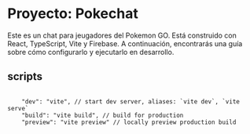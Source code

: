 # Proyecto: Pokechat
Este es un chat para jeugadores del Pokemon GO. Está construido con React, TypeScript, Vite y Firebase. A continuación, encontrarás una guía sobre cómo configurarlo y ejecutarlo en desarrollo.


## scripts
```

    "dev": "vite", // start dev server, aliases: `vite dev`, `vite serve`
    "build": "vite build", // build for production
    "preview": "vite preview" // locally preview production build

```
